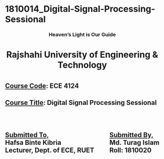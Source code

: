 # 1810014_Digital-Signal-Processing-Sessional

<h3 align='center'>Heaven’s Light is Our Guide</h3>
<h1 align='center'>Rajshahi University of Engineering & Technology<h1>



<h2><u>Course Code</u>: ECE 4124</h2>
<h2><u>Course Title</u>: Digital Signal Processing Sessional</h2>

<br>
<br>

<div style='display: flex; justify-content: space-between;'>
<div>
<h2><u>Submitted To,</u>
<br>Hafsa Binte Kibria                                             <br>Lecturer, Dept. of ECE, RUET</h2>  
</div>
<div>
<h2><u>Submitted By,</u><br>
Md. Turag Islam<br>                                                   
Roll: 1810020                                                            </h2>                                                   
</div>

</div>

<br>
<br>
<br>
